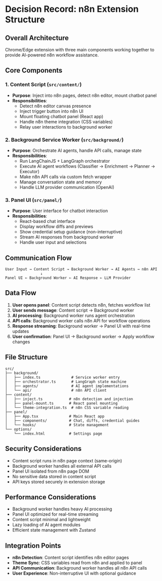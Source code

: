 # Decision Record: n8n Extension Structure

## Overall Architecture
Chrome/Edge extension with three main components working together to provide AI-powered n8n workflow assistance.

## Core Components

### 1. Content Script (`src/content/`)
- **Purpose**: Inject into n8n pages, detect n8n editor, mount chatbot panel
- **Responsibilities**:
  - Detect n8n editor canvas presence
  - Inject trigger button into n8n UI
  - Mount floating chatbot panel (React app)
  - Handle n8n theme integration (CSS variables)
  - Relay user interactions to background worker

### 2. Background Service Worker (`src/background/`)
- **Purpose**: Orchestrate AI agents, handle API calls, manage state
- **Responsibilities**:
  - Run LangChainJS + LangGraph orchestrator
  - Execute AI agent workflows (Classifier → Enrichment → Planner → Executor)
  - Make n8n API calls via custom fetch wrapper
  - Manage conversation state and memory
  - Handle LLM provider communication (OpenAI)

### 3. Panel UI (`src/panel/`)
- **Purpose**: User interface for chatbot interaction
- **Responsibilities**:
  - React-based chat interface
  - Display workflow diffs and previews
  - Show credential setup guidance (non-interruptive)
  - Stream AI responses from background worker
  - Handle user input and selections

## Communication Flow
```
User Input → Content Script → Background Worker → AI Agents → n8n API
                ↓
Panel UI ← Background Worker ← AI Response ← LLM Provider
```

## Data Flow
1. **User opens panel**: Content script detects n8n, fetches workflow list
2. **User sends message**: Content script → Background worker
3. **AI processing**: Background worker runs agent orchestration
4. **API calls**: Background worker calls n8n API for workflow operations
5. **Response streaming**: Background worker → Panel UI with real-time updates
6. **User confirmation**: Panel UI → Background worker → Apply workflow changes

## File Structure
```
src/
├── background/
│   ├── index.ts              # Service worker entry
│   ├── orchestrator.ts       # LangGraph state machine
│   ├── agents/               # AI agent implementations
│   └── api/                  # n8n API client
├── content/
│   ├── inject.ts            # n8n detection and injection
│   ├── panel-mount.ts       # React panel mounting
│   └── theme-integration.ts  # n8n CSS variable reading
├── panel/
│   ├── App.tsx              # Main React app
│   ├── components/          # Chat, diffs, credential guides
│   └── hooks/               # State management
└── options/
    └── index.html           # Settings page
```

## Security Considerations
- Content script runs in n8n page context (same-origin)
- Background worker handles all external API calls
- Panel UI isolated from n8n page DOM
- No sensitive data stored in content script
- API keys stored securely in extension storage

## Performance Considerations
- Background worker handles heavy AI processing
- Panel UI optimized for real-time streaming
- Content script minimal and lightweight
- Lazy loading of AI agent modules
- Efficient state management with Zustand

## Integration Points
- **n8n Detection**: Content script identifies n8n editor pages
- **Theme Sync**: CSS variables read from n8n and applied to panel
- **API Communication**: Background worker handles all n8n API calls
- **User Experience**: Non-interruptive UI with optional guidance
